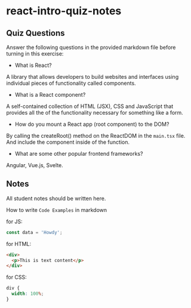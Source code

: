 # react-intro-quiz-notes

## Quiz Questions

Answer the following questions in the provided markdown file before turning in this exercise:

- What is React?

A library that allows developers to build websites and interfaces using individual pieces of functionality called components.

- What is a React component?

A self-contained collection of HTML (JSX), CSS and JavaScript that provides all the of the functionality necessary for something like a form.

- How do you mount a React app (root component) to the DOM?

By calling the createRoot() method on the ReactDOM in the `main.tsx` file. And include the component inside of the function.

- What are some other popular frontend frameworks?

Angular, Vue.js, Svelte.

## Notes

All student notes should be written here.

How to write `Code Examples` in markdown

for JS:

```javascript
const data = 'Howdy';
```

for HTML:

```html
<div>
  <p>This is text content</p>
</div>
```

for CSS:

```css
div {
  width: 100%;
}
```

